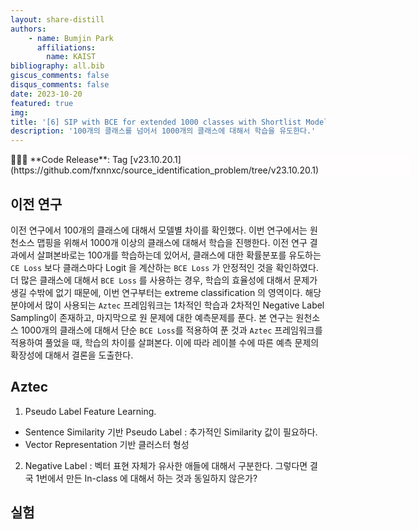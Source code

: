 ```yaml
---
layout: share-distill
authors: 
    - name: Bumjin Park
      affiliations:
        name: KAIST
bibliography: all.bib
giscus_comments: false
disqus_comments: false
date: 2023-10-20
featured: true
img: 
title: '[6] SIP with BCE for extended 1000 classes with Shortlist Modeling <strong> [KSC 2023] </strong>'
description: '100개의 클래스를 넘어서 1000개의 클래스에 대해서 학습을 유도한다.'
---
```


<div class="spanbox" markdown="1" style="width:40rem;background-color:#FFFDFD;">
👨🏻‍💻 **Code Release**:  Tag [v23.10.20.1](https://github.com/fxnnxc/source_identification_problem/tree/v23.10.20.1)
</div>


## 이전 연구 

이전 연구에서 100개의 클래스에 대해서 모델별 차이를 확인했다. 이번 연구에서는 원천소스 맵핑을 위해서 1000개 이상의 클래스에 대해서 학습을 진행한다. 
이전 연구 결과에서 살펴본바로는 100개를 학습하는데 있어서, 클래스에 대한 확률분포를 유도하는 `CE Loss` 보다 클래스마다 Logit 을 계산하는 `BCE Loss` 가 안정적인 것을 확인하였다. 더 많은 클래스에 대해서 `BCE Loss` 를 사용하는 경우, 학습의 효율성에 대해서 문제가 생길 수밖에 없기 때문에, 이번 연구부터는  extreme classification 의 영역이다. 해당 분야에서 많이 사용되는 `Aztec` 프레임워크는 1차적인 학습과 2차적인 Negative Label Sampling이 존재하고, 마지막으로 원 문제에 대한 예측문제를 푼다. 본 연구는 원천소스 1000개의 클래스에 대해서 단순 `BCE Loss`를 적용하여 푼 것과 `Aztec` 프레임워크를 적용하여 풀었을 때, 학습의 차이를 살펴본다. 이에 따라 레이블 수에 따른 예측 문제의 확장성에 대해서 결론을 도출한다. 

 

## Aztec 


1. Pseudo Label Feature Learning. 

* Sentence Similarity 기반 Pseudo Label : 추가적인 Similarity 값이 필요하다. 
* Vector Representation 기반 클러스터 형성 


2. Negative Label : 벡터 표현 자체가 유사한 애들에 대해서 구분한다. 그렇다면 결국 1번에서 만든 In-class 에 대해서 하는 것과 동일하지 않은가? 



## 실험 


